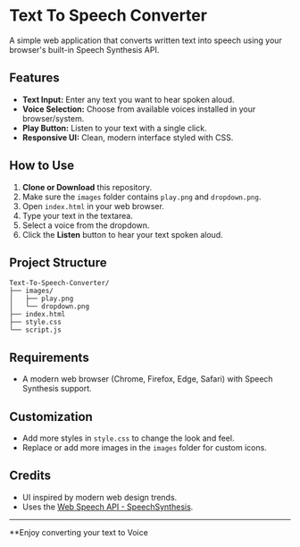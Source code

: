 # Text To Speech Converter

A simple web application that converts written text into speech using your browser's built-in Speech Synthesis API.

## Features

- **Text Input:** Enter any text you want to hear spoken aloud.
- **Voice Selection:** Choose from available voices installed in your browser/system.
- **Play Button:** Listen to your text with a single click.
- **Responsive UI:** Clean, modern interface styled with CSS.

## How to Use

1. **Clone or Download** this repository.
2. Make sure the `images` folder contains `play.png` and `dropdown.png`.
3. Open `index.html` in your web browser.
4. Type your text in the textarea.
5. Select a voice from the dropdown.
6. Click the **Listen** button to hear your text spoken aloud.

## Project Structure

```
Text-To-Speech-Converter/
├── images/
│   ├── play.png
│   └── dropdown.png
├── index.html
├── style.css
└── script.js
```

## Requirements

- A modern web browser (Chrome, Firefox, Edge, Safari) with Speech Synthesis support.

## Customization

- Add more styles in `style.css` to change the look and feel.
- Replace or add more images in the `images` folder for custom icons.

## Credits

- UI inspired by modern web design trends.
- Uses the [Web Speech API - SpeechSynthesis](https://developer.mozilla.org/en-US/docs/Web/API/SpeechSynthesis).

---

**Enjoy converting your text to Voice
